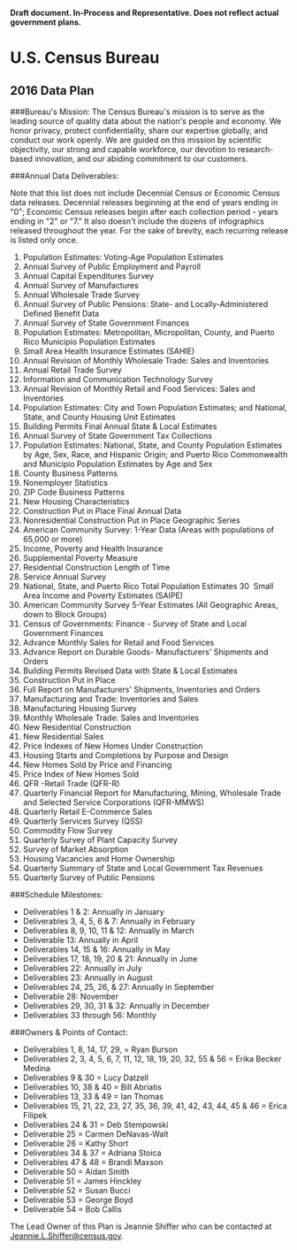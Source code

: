 __Draft document.  In-Process and Representative.  Does not reflect actual government plans.__

# U.S. Census Bureau
## 2016 Data Plan

###Bureau's Mission:
The Census Bureau's mission is to serve as the leading source of quality data about the nation's people and economy. We honor privacy, protect confidentiality, share our expertise globally, and conduct our work openly.  We are guided on this mission by scientific objectivity, our strong and capable workforce, our devotion to research-based innovation, and our abiding commitment to our customers.				

###Annual Data Deliverables:

Note that this list does not include Decennial Census or Economic Census data releases.  Decennial releases beginning at the end of years ending in "0"; Economic Census releases begin after each collection period - years ending in "2" or "7." It also doesn't include the dozens of infographics released throughout the year. For the sake of brevity, each recurring release is listed only once.				

1. Population Estimates:  Voting-Age Population Estimates
2. Annual Survey of Public Employment and Payroll 
3. Annual Capital Expenditures Survey
4. Annual Survey of Manufactures 
5. Annual Wholesale Trade Survey
6. Annual Survey of Public Pensions: State- and Locally-Administered Defined Benefit Data
7. Annual Survey of State Government Finances
8. Population Estimates: Metropolitan, Micropolitan, County, and Puerto Rico Municipio Population Estimates
9. Small Area Health Insurance Estimates (SAHIE)
10. Annual Revision of Monthly Wholesale Trade: Sales and Inventories
11. Annual Retail Trade Survey
12. Information and Communication Technology Survey
13. Annual Revision of Monthly Retail and Food Services: Sales and Inventories
14. Population Estimates: City and Town Population Estimates; and National, State, and County Housing Unit Estimates
15. Building Permits Final Annual State & Local Estimates
16. Annual Survey of State Government Tax Collections
17. Population Estimates: National, State, and County Population Estimates by Age, Sex, Race, and Hispanic Origin; and Puerto Rico Commonwealth and Municipio Population Estimates by Age and Sex
18. County Business Patterns
19. Nonemployer Statistics
20. ZIP Code Business Patterns
21. New Housing Characteristics 
22. Construction Put in Place Final Annual Data
23. Nonresidential Construction Put in Place Geographic Series
24. American Community Survey:  1-Year Data (Areas with populations of 65,000 or more)
25. Income, Poverty and Health Insurance
26. Supplemental Poverty Measure
27. Residential Construction Length of Time
28. Service Annual Survey
29. National, State, and Puerto Rico Total Population Estimates 
30  Small Area Income and Poverty Estimates (SAIPE)
31. American Community Survey 5-Year Estimates (All Geographic Areas, down to Block Groups)
32. Census of Governments: Finance - Survey of State and Local Government Finances
33. Advance Monthly Sales for Retail and Food Services
34. Advance Report on Durable Goods- Manufacturers' Shipments and Orders 
35. Building Permits Revised Data with State & Local Estimates
36. Construction Put in Place
37. Full Report on  Manufacturers' Shipments, Inventories and Orders 
38. Manufacturing and Trade: Inventories and Sales
39. Manufacturing Housing Survey 
40. Monthly Wholesale Trade: Sales and Inventories
41. New Residential Construction
42. New Residential Sales
43. Price Indexes of New Homes Under Construction
44. Housing Starts and Completions by Purpose and Design
45. New Homes Sold by Price and Financing
46. Price Index of New Homes Sold
47. QFR -Retail Trade (QFR-R)
48. Quarterly Financial Report for Manufacturing, Mining, Wholesale Trade and Selected Service Corporations (QFR-MMWS)
49. Quarterly Retail E-Commerce Sales
50. Quarterly Services Survey (QSS)
51. Commodity Flow Survey
52. Quarterly Survey of Plant Capacity Survey
53. Survey of Market Absorption 
54. Housing Vacancies and Home Ownership 
55. Quarterly Summary of State and Local Government Tax Revenues
56. Quarterly Survey of Public Pensions

###Schedule Milestones:

* Deliverables 1 & 2: Annually in January 
* Deliverables 3, 4, 5, 6 & 7: Annually in February
* Deliverables 8, 9, 10, 11 & 12: Annually in March
* Deliverable 13: Annually in April
* Deliverables 14, 15 & 16: Annually in May
* Deliverables 17, 18, 19, 20 & 21: Annually in June
* Deliverables 22: Annually in July
* Deliverables 23: Annually in August
* Deliverables 24, 25, 26, & 27: Annually in September
* Deliverable 28: November
* Deliverables 29, 30, 31 & 32: Annually in December
* Deliverables 33 through 56: Monthly

###Owners & Points of Contact:

* Deliverables 1, 8, 14, 17, 29,  = Ryan Burson
* Deliverables 2, 3, 4, 5, 6, 7, 11, 12, 18, 19, 20, 32, 55 & 56 = Erika Becker Medina
* Deliverables 9 & 30 = Lucy Datzell
* Deliverables 10, 38 & 40 = Bill Abriatis
* Deliverables 13, 33 & 49 = Ian Thomas
* Deliverables 15, 21, 22, 23, 27, 35, 36, 39, 41, 42, 43, 44, 45 & 46 = Erica Filipek
* Deliverables 24 & 31 = Deb Stempowski
* Deliverable 25 = Carmen DeNavas-Walt
* Deliverable 26 = Kathy Short
* Deliverables 34 & 37 = Adriana Stoica
* Deliverables 47 & 48 = Brandi Maxson
* Deliverable 50 = Aidan Smith
* Deliverable 51 = James Hinckley
* Deliverable 52 = Susan Bucci
* Deliverable 53 = George Boyd
* Deliverable 54 = Bob Callis

The Lead Owner of this Plan is Jeannie Shiffer who can be contacted at Jeannie.L.Shiffer@census.gov.
